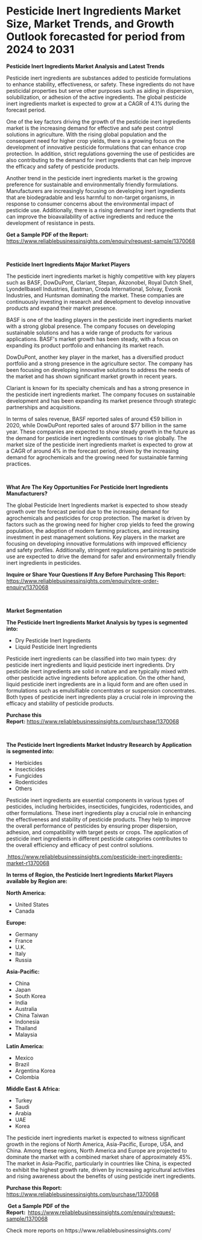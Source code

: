 <p><h1>Pesticide Inert Ingredients Market Size, Market Trends, and Growth Outlook forecasted for period from 2024 to 2031</h1></p><p><strong>Pesticide Inert Ingredients Market Analysis and Latest Trends</strong></p>
<p><p>Pesticide inert ingredients are substances added to pesticide formulations to enhance stability, effectiveness, or safety. These ingredients do not have pesticidal properties but serve other purposes such as aiding in dispersion, solubilization, or adhesion of the active ingredients. The global pesticide inert ingredients market is expected to grow at a CAGR of 4.1% during the forecast period. </p><p>One of the key factors driving the growth of the pesticide inert ingredients market is the increasing demand for effective and safe pest control solutions in agriculture. With the rising global population and the consequent need for higher crop yields, there is a growing focus on the development of innovative pesticide formulations that can enhance crop protection. In addition, strict regulations governing the use of pesticides are also contributing to the demand for inert ingredients that can help improve the efficacy and safety of pesticide products.</p><p>Another trend in the pesticide inert ingredients market is the growing preference for sustainable and environmentally friendly formulations. Manufacturers are increasingly focusing on developing inert ingredients that are biodegradable and less harmful to non-target organisms, in response to consumer concerns about the environmental impact of pesticide use. Additionally, there is a rising demand for inert ingredients that can improve the bioavailability of active ingredients and reduce the development of resistance in pests.</p></p>
<p><strong>Get a Sample PDF of the Report:&nbsp;</strong> <a href="https://www.reliablebusinessinsights.com/enquiry/request-sample/1370068">https://www.reliablebusinessinsights.com/enquiry/request-sample/1370068</a></p>
<p>&nbsp;</p>
<p><strong>Pesticide Inert Ingredients Major Market Players</strong></p>
<p><p>The pesticide inert ingredients market is highly competitive with key players such as BASF, DowDuPont, Clariant, Stepan, Akzonobel, Royal Dutch Shell, Lyondellbasell Industries, Eastman, Croda International, Solvay, Evonik Industries, and Huntsman dominating the market. These companies are continuously investing in research and development to develop innovative products and expand their market presence.</p><p>BASF is one of the leading players in the pesticide inert ingredients market with a strong global presence. The company focuses on developing sustainable solutions and has a wide range of products for various applications. BASF's market growth has been steady, with a focus on expanding its product portfolio and enhancing its market reach.</p><p>DowDuPont, another key player in the market, has a diversified product portfolio and a strong presence in the agriculture sector. The company has been focusing on developing innovative solutions to address the needs of the market and has shown significant market growth in recent years.</p><p>Clariant is known for its specialty chemicals and has a strong presence in the pesticide inert ingredients market. The company focuses on sustainable development and has been expanding its market presence through strategic partnerships and acquisitions.</p><p>In terms of sales revenue, BASF reported sales of around €59 billion in 2020, while DowDuPont reported sales of around $77 billion in the same year. These companies are expected to show steady growth in the future as the demand for pesticide inert ingredients continues to rise globally. The market size of the pesticide inert ingredients market is expected to grow at a CAGR of around 4% in the forecast period, driven by the increasing demand for agrochemicals and the growing need for sustainable farming practices.</p></p>
<p>&nbsp;</p>
<p><strong>What Are The Key Opportunities For Pesticide Inert Ingredients Manufacturers?</strong></p>
<p><p>The global Pesticide Inert Ingredients market is expected to show steady growth over the forecast period due to the increasing demand for agrochemicals and pesticides for crop protection. The market is driven by factors such as the growing need for higher crop yields to feed the growing population, the adoption of modern farming practices, and increasing investment in pest management solutions. Key players in the market are focusing on developing innovative formulations with improved efficiency and safety profiles. Additionally, stringent regulations pertaining to pesticide use are expected to drive the demand for safer and environmentally friendly inert ingredients in pesticides.</p></p>
<p><strong>Inquire or Share Your Questions If Any Before Purchasing This Report:</strong> <a href="https://www.reliablebusinessinsights.com/enquiry/pre-order-enquiry/1370068">https://www.reliablebusinessinsights.com/enquiry/pre-order-enquiry/1370068</a></p>
<p>&nbsp;</p>
<p><strong>Market Segmentation</strong></p>
<p><strong>The Pesticide Inert Ingredients Market Analysis by types is segmented into:</strong></p>
<p><ul><li>Dry Pesticide Inert Ingredients</li><li>Liquid Pesticide Inert Ingredients</li></ul></p>
<p><p>Pesticide inert ingredients can be classified into two main types: dry pesticide inert ingredients and liquid pesticide inert ingredients. Dry pesticide inert ingredients are solid in nature and are typically mixed with other pesticide active ingredients before application. On the other hand, liquid pesticide inert ingredients are in a liquid form and are often used in formulations such as emulsifiable concentrates or suspension concentrates. Both types of pesticide inert ingredients play a crucial role in improving the efficacy and stability of pesticide products.</p></p>
<p><strong>Purchase this Report:&nbsp;</strong><a href="https://www.reliablebusinessinsights.com/purchase/1370068">https://www.reliablebusinessinsights.com/purchase/1370068</a></p>
<p>&nbsp;</p>
<p><strong>The Pesticide Inert Ingredients Market Industry Research by Application is segmented into:</strong></p>
<p><ul><li>Herbicides</li><li>Insecticides</li><li>Fungicides</li><li>Rodenticides</li><li>Others</li></ul></p>
<p><p>Pesticide inert ingredients are essential components in various types of pesticides, including herbicides, insecticides, fungicides, rodenticides, and other formulations. These inert ingredients play a crucial role in enhancing the effectiveness and stability of pesticide products. They help to improve the overall performance of pesticides by ensuring proper dispersion, adhesion, and compatibility with target pests or crops. The application of pesticide inert ingredients in different pesticide categories contributes to the overall efficiency and efficacy of pest control solutions.</p></p>
<p><a href="https://www.reliablebusinessinsights.com/pesticide-inert-ingredients-market-r1370068">&nbsp;https://www.reliablebusinessinsights.com/pesticide-inert-ingredients-market-r1370068</a></p>
<p><strong>In terms of Region, the Pesticide Inert Ingredients Market Players available by Region are:</strong></p>
<p>
    <p> <strong> North America: </strong>
        <ul>
            <li>United States</li>
            <li>Canada</li>
        </ul>
        </p> 
    <p> <strong> Europe: </strong>
        <ul>
            <li>Germany</li>
            <li>France</li>
            <li>U.K.</li>
            <li>Italy</li>
            <li>Russia</li>
        </ul>
        </p> 
    <p> <strong> Asia-Pacific: </strong>
        <ul>
            <li>China</li>
            <li>Japan</li>
            <li>South Korea</li>
            <li>India</li>
            <li>Australia</li>
            <li>China Taiwan</li>
            <li>Indonesia</li>
            <li>Thailand</li>
            <li>Malaysia</li>
        </ul>
        </p> 
    <p> <strong> Latin America: </strong>
        <ul>
            <li>Mexico</li>
            <li>Brazil</li>
            <li>Argentina Korea</li>
            <li>Colombia</li>
        </ul>
        </p> 
    <p> <strong> Middle East & Africa: </strong>
        <ul>
            <li>Turkey</li>
            <li>Saudi</li>
            <li>Arabia</li>
            <li>UAE</li>
            <li>Korea</li>
        </ul>
    </p>
    </p>
<p><p>The pesticide inert ingredients market is expected to witness significant growth in the regions of North America, Asia-Pacific, Europe, USA, and China. Among these regions, North America and Europe are projected to dominate the market with a combined market share of approximately 45%. The market in Asia-Pacific, particularly in countries like China, is expected to exhibit the highest growth rate, driven by increasing agricultural activities and rising awareness about the benefits of using pesticide inert ingredients.</p></p>
<p><strong>Purchase this Report: </strong><a href="https://www.reliablebusinessinsights.com/purchase/1370068">https://www.reliablebusinessinsights.com/purchase/1370068</a></p>
<p>&nbsp;<strong>Get a Sample PDF of the Report:&nbsp;&nbsp;</strong><a href="https://www.reliablebusinessinsights.com/enquiry/request-sample/1370068">https://www.reliablebusinessinsights.com/enquiry/request-sample/1370068</a></p>
<p><strong></strong></p>
<p>Check more reports on https://www.reliablebusinessinsights.com/</p>